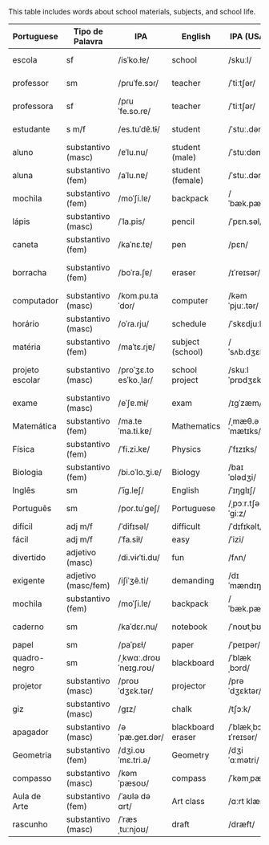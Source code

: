 This table includes words about school materials, subjects, and school life.

| Portuguese  | Tipo de Palavra    | IPA     | English              | IPA (USA)      | Spanish       | Spanish IPA | No. |
|-------|----------|------------------|----------------------|---------------|---------------|--------------------|-----|
| escola       | sf      | /isˈko.ɫɐ/      | school    | /skuːl/       | escuela       | /esˈkwela/         |2143|
| professor    | sm      | /pɾuˈfe.sɔɾ/    | teacher   | /ˈtiːtʃər/    | maestro       | /maˈestɾo/         |2146|
| professora   | sf      | /pɾuˈfe.so.ɾɐ/  | teacher   | /ˈtiːtʃər/    | maestra       | /maˈestɾa/         |2146|
| estudante    | s m/f   | /es.tuˈdɐ̃.tɨ/   | student   | /ˈstuː.dənt/  | estudiante    | /es.tuˈdjan.te/    |2144|
| aluno | substantivo (masc) | /ɐˈlu.nu/| student (male) | /ˈstuːdənt/   | alumno   | /alˈumno/   |2145|
| aluna | substantivo (fem) | /aˈlu.nɐ/ | student (female) | /ˈstuː.dənt/ | alumna | /aˈlumna/ |2145|
| mochila          | substantivo (fem)  | /moˈʃi.lɐ/      | backpack           | /ˈbæk.pæk/ | mochila          | /moˈtʃila/ |     |
| lápis | substantivo (masc) | /ˈla.pis/        | pencil     | /ˈpɛn.səl/ | lápiz            | /ˈla.piθ/    |2161|
| caneta   | substantivo (fem)  | /kaˈnɛ.tɐ/      | pen | /pɛn/      | bolígrafo        | /boˈliɣɾa.fo/     |2162|
| borracha         | substantivo (fem)  | /boˈra.ʃɐ/      | eraser             | /ɪˈreɪsər/  | goma de borrar   | /ˈɡoma ðe boˈraɾ/ | |
| computador | substantivo (masc) | /kom.pu.taˈdoɾ/| computer  | /kəmˈpjuː.tər/| computadora | /kompuˈtaðoɾa/ |2163|
| horário          | substantivo (masc) | /oˈɾa.ɾju/       | schedule            | /ˈskɛdjuːl/| horario          | /oˈɾaɾjo/ |     |
| matéria          | substantivo (fem)  | /maˈtɛ.ɾjɐ/      | subject (school)   | /ˈsʌb.dʒɛkt/| materia           | /maˈteɾja/ |     |
| projeto escolar  | substantivo (masc) | /proˈʒɛ.to esˈko.ˌlaɾ/| school project | /skuːl ˈprɒdʒɛkt/| proyecto escolar  | /proˈʝekto eskoˈlaɾ/ | |
| exame  | substantivo (masc) | /eˈʃɐ.mɨ/        | exam               | /ɪɡˈzæm/   | examen           | /exaˈmen/ |     |
| Matemática       | substantivo (fem)  | /ma.teˈma.ti.kɐ/ | Mathematics        | /ˌmæθ.əˈmætɪks/| Matemáticas      | /mateˈmatikas/ | |
| Física           | substantivo (fem)  | /ˈfi.zi.kɐ/      | Physics            | /ˈfɪzɪks/   | Física           | /ˈfisika/ |     |
| Biologia         | substantivo (fem)  | /bi.oˈlo.ʒi.ɐ/  | Biology            | /baɪˈɒlədʒi/| Biología         | /bjoˈloxi.a/ |  |
| Inglês           | sm         | /ˈĩɡ.leʃ/        | English     | /ˈɪŋɡlɪʃ/           | Inglés           | /iŋˈɡles/      |8177|
| Português        | sm         | /poɾ.tuˈɡeʃ/     | Portuguese  | /ˌpɔːr.tʃəˈɡiːz/    | Portugués        | /poɾtuˈɣes/    |8175|
| difícil          | adj m/f    | /ˈdifɪsəl/       | difficult   | /ˈdɪfɪkəlt/         | difícil          | /ˈdifisil/     |8176|
| fácil            | adj m/f    | /ˈfa.siɫ/        | easy        | /ˈizi/              | fácil            | /ˈfasiɫ/       |8149|
| divertido        | adjetivo (masc)    | /di.vɨɾˈti.du/   | fun                | /fʌn/      | divertido        | /diβerˈtiðo/ |   |
| exigente         | adjetivo (masc/fem)| /iʃiˈʒẽ.ti/     | demanding           | /dɪˈmændɪŋ/| exigente         | /e.xiˈxente/ | |
| mochila  | substantivo (fem)  | /moˈʃi.lɐ/      | backpack      | /ˈbæk.pæk/         | mochila          | /moˈtʃila/       |     |
| caderno          | sm         | /kaˈdɛɾ.nu/     | notebook      | /ˈnoʊtˌbʊk/        | cuaderno         | /kwaˈðeɾno/      |8150|
| papel            | sm         | /paˈpɛɫ/        | paper         | /ˈpeɪpər/          | papel            | /paˈpel/         |2164|
| quadro-negro     | sm | /ˌkwɑː.droʊˈneɪɡ.roʊ/   | blackboard    | /ˈblækˌbɔrd/       | pizarra          | /piˈθara/        |8157|
| projetor         | substantivo (masc) | /proʊˈdʒɛk.tər/ | projector           | /prəˈdʒɛktər/| proyector       | /pɾoʝekˈtoɾ/ | |
| giz   | substantivo (masc) | /ɡɪz/           | chalk               | /tʃɔːk/     | tiza            | /ˈtisa/     |  |
| apagador | substantivo (masc) | /əˈpæ.ɡeɪ.dər/  | blackboard eraser   | /ˈblækˌbɔrd ɪˈreɪsər/| borrador | /boˈraðoɾ/ | |
| Geometria | substantivo (fem)  | /dʒi.oʊˈmɛ.tri.ə/ | Geometry           | /dʒiˈɑːmətri/ | Geometría       | /xemoˈtɾi.a/ | |
| compasso  | substantivo (masc) | /kəmˈpæsoʊ/      | compass            | /ˈkəmˌpæs/  | compás           | /komˈpas/   | |
| Aula de Arte  | substantivo (fem)  | /ˈaʊlə də ɑrt/   | Art class          | /ɑːrt klæs/ | Clase de Arte   | /ˈklase ðe ˈaɾte/ | |
| rascunho | substantivo (masc) | /ˈræsˌtuːnjoʊ/  | draft              | /dræft/     | borrador         | /boˈɾaðoɾ/ |     |

